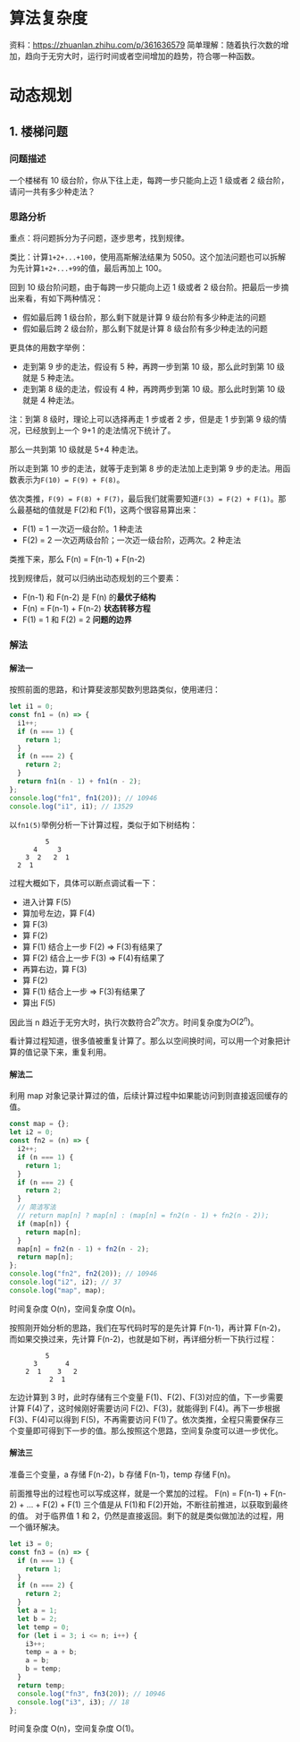 # 算法复杂度

资料：https://zhuanlan.zhihu.com/p/361636579
简单理解：随着执行次数的增加，趋向于无穷大时，运行时间或者空间增加的趋势，符合哪一种函数。

# 动态规划

## 1. 楼梯问题

### 问题描述

一个楼梯有 10 级台阶，你从下往上走，每跨一步只能向上迈 1 级或者 2 级台阶，请问一共有多少种走法？

### 思路分析

重点：将问题拆分为子问题，逐步思考，找到规律。

类比：计算`1+2+...+100`，使用高斯解法结果为 5050。这个加法问题也可以拆解为先计算`1+2+...+99`的值，最后再加上 100。

回到 10 级台阶问题，由于每跨一步只能向上迈 1 级或者 2 级台阶。把最后一步摘出来看，有如下两种情况：

- 假如最后跨 1 级台阶，那么剩下就是计算 9 级台阶有多少种走法的问题
- 假如最后跨 2 级台阶，那么剩下就是计算 8 级台阶有多少种走法的问题

更具体的用数字举例：

- 走到第 9 步的走法，假设有 5 种，再跨一步到第 10 级，那么此时到第 10 级就是 5 种走法。
- 走到第 8 级的走法，假设有 4 种，再跨两步到第 10 级。那么此时到第 10 级就是 4 种走法。

注：到第 8 级时，理论上可以选择再走 1 步或者 2 步，但是走 1 步到第 9 级的情况，已经放到上一个 9+1 的走法情况下统计了。

那么一共到第 10 级就是 5+4 种走法。

所以走到第 10 步的走法，就等于走到第 8 步的走法加上走到第 9 步的走法。用函数表示为`F(10) = F(9) + F(8)`。

依次类推，`F(9) = F(8) + F(7)`，最后我们就需要知道`F(3) = F(2) + F(1)`。那么最基础的值就是 F(2)和 F(1)，这两个很容易算出来：

- F(1) = 1 一次迈一级台阶。1 种走法
- F(2) = 2 一次迈两级台阶；一次迈一级台阶，迈两次。2 种走法

类推下来，那么 F(n) = F(n-1) + F(n-2)

找到规律后，就可以归纳出动态规划的三个要素：

- F(n-1) 和 F(n-2) 是 F(n) 的**最优子结构**
- F(n) = F(n-1) + F(n-2) **状态转移方程**
- F(1) = 1 和 F(2) = 2 **问题的边界**

### 解法

#### 解法一

按照前面的思路，和计算斐波那契数列思路类似，使用递归：

```js
let i1 = 0;
const fn1 = (n) => {
  i1++;
  if (n === 1) {
    return 1;
  }
  if (n === 2) {
    return 2;
  }
  return fn1(n - 1) + fn1(n - 2);
};
console.log("fn1", fn1(20)); // 10946
console.log("i1", i1); // 13529
```

以`fn1(5)`举例分析一下计算过程，类似于如下树结构：

             5
          4     3
        3  2   2  1
      2  1

过程大概如下，具体可以断点调试看一下：

- 进入计算 F(5)
- 算加号左边，算 F(4)
- 算 F(3)
- 算 F(2)
- 算 F(1) 结合上一步 F(2) => F(3)有结果了
- 算 F(2) 结合上一步 F(3) => F(4)有结果了
- 再算右边，算 F(3)
- 算 F(2)
- 算 F(1) 结合上一步 => F(3)有结果了
- 算出 F(5)

因此当 n 趋近于无穷大时，执行次数符合$2^n$次方。时间复杂度为$O(2^n)$。

看计算过程知道，很多值被重复计算了。那么以空间换时间，可以用一个对象把计算的值记录下来，重复利用。

#### 解法二

利用 map 对象记录计算过的值，后续计算过程中如果能访问到则直接返回缓存的值。

```js
const map = {};
let i2 = 0;
const fn2 = (n) => {
  i2++;
  if (n === 1) {
    return 1;
  }
  if (n === 2) {
    return 2;
  }
  // 简洁写法
  // return map[n] ? map[n] : (map[n] = fn2(n - 1) + fn2(n - 2));
  if (map[n]) {
    return map[n];
  }
  map[n] = fn2(n - 1) + fn2(n - 2);
  return map[n];
};
console.log("fn2", fn2(20)); // 10946
console.log("i2", i2); // 37
console.log("map", map);
```

时间复杂度 O(n)，空间复杂度 O(n)。

按照刚开始分析的思路，我们在写代码时写的是先计算 F(n-1)，再计算 F(n-2)，而如果交换过来，先计算 F(n-2)，也就是如下树，再详细分析一下执行过程：

             5
          3       4
        2  1    3   2
              2  1

左边计算到 3 时，此时存储有三个变量 F(1)、F(2)、F(3)对应的值，下一步需要计算 F(4)了，这时候刚好需要访问 F(2)、F(3)，就能得到 F(4)。再下一步根据 F(3)、F(4)可以得到 F(5)，不再需要访问 F(1)了。依次类推，全程只需要保存三个变量即可得到下一步的值。那么按照这个思路，空间复杂度可以进一步优化。

#### 解法三

准备三个变量，a 存储 F(n-2)，b 存储 F(n-1)，temp 存储 F(n)。

前面推导出的过程也可以写成这样，就是一个累加的过程。
F(n) = F(n-1) + F(n-2) + ... + F(2) + F(1)
三个值是从 F(1)和 F(2)开始，不断往前推进，以获取到最终的值。
对于临界值 1 和 2，仍然是直接返回。剩下的就是类似做加法的过程，用一个循环解决。

```js
let i3 = 0;
const fn3 = (n) => {
  if (n === 1) {
    return 1;
  }
  if (n === 2) {
    return 2;
  }
  let a = 1;
  let b = 2;
  let temp = 0;
  for (let i = 3; i <= n; i++) {
    i3++;
    temp = a + b;
    a = b;
    b = temp;
  }
  return temp;
  console.log("fn3", fn3(20)); // 10946
  console.log("i3", i3); // 18
};
```

时间复杂度 O(n)，空间复杂度 O(1)。
